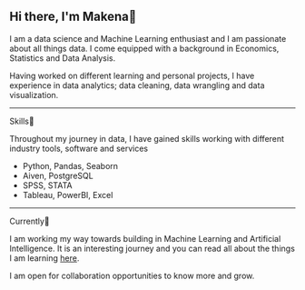 ## Hi there, I'm Makena🌸

I am a data science and Machine Learning enthusiast and I am passionate about all things data. I come equipped with a background in  Economics, Statistics and Data Analysis. 


Having worked on different learning and personal projects, I have experience in data analytics; data cleaning, data wrangling and data visualization. 

---
Skills🧮


Throughout my journey in data, I have gained skills working with different industry tools, software and services
- Python, Pandas, Seaborn
- Aiven, PostgreSQL
- SPSS, STATA
- Tableau, PowerBI, Excel

---

Currently🚀

I am working my way towards building in Machine Learning and Artificial Intelligence. It is an interesting journey and you can read all about the things I am learning [here](https://dev.to/makenakinyua). 

I am open for collaboration opportunities to know more and grow.


<!--
**MakenaKinyua/MakenaKinyua** is a ✨ _special_ ✨ repository because its `README.md` (this file) appears on your GitHub profile.

Here are some ideas to get you started:

- 🔭 I’m currently working on ...
- 🌱 I’m currently learning ...
- 👯 I’m looking to collaborate on ...
- 🤔 I’m looking for help with ...
- 💬 Ask me about ...
- 📫 How to reach me: ...
- 😄 Pronouns: ...
- ⚡ Fun fact: ...
-->
